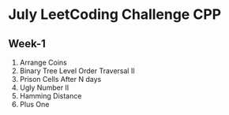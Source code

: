 # July LeetCoding Challenge CPP

## Week-1

1. Arrange Coins
2. Binary Tree Level Order Traversal II
3. Prison Cells After N days
4. Ugly Number II
5. Hamming Distance
6. Plus One

